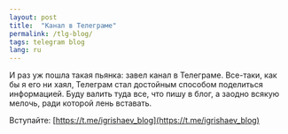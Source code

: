 ```yaml
---
layout: post
title:  "Канал в Телеграме"
permalink: /tlg-blog/
tags: telegram blog
lang: ru
---
```


И раз уж пошла такая пьянка: завел канал в Телеграме. Все-таки, как бы я его ни
хаял, Телеграм стал достойным способом поделиться информацией. Буду валить туда
все, что пишу в блог, а заодно всякую мелочь, ради которой лень вставать.

Вступайте: [https://t.me/igrishaev_blog](https://t.me/igrishaev_blog)
